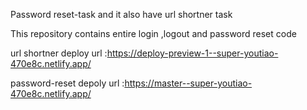 Password reset-task and it also have url shortner task


This repository contains entire login ,logout and password reset code


url shortner deploy url :https://deploy-preview-1--super-youtiao-470e8c.netlify.app/

password-reset depoly url :https://master--super-youtiao-470e8c.netlify.app/
